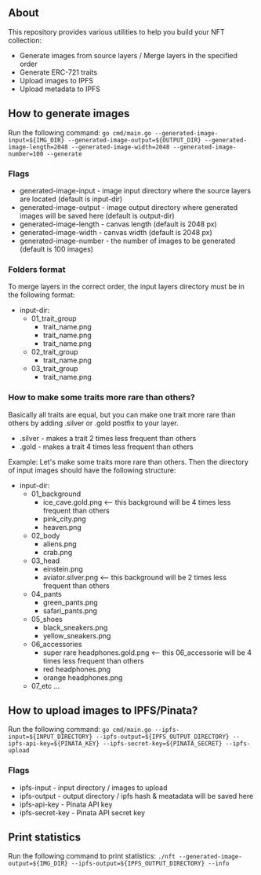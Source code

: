 ## About 
This repository provides various utilities to help you build your NFT collection:
- Generate images from source layers / Merge layers in the specified order
- Generate ERC-721 traits
- Upload images to IPFS
- Upload metadata to IPFS

## How to generate images

Run the following command:
`go cmd/main.go --generated-image-input=${IMG_DIR} --generated-image-output=${OUTPUT_DIR} --generated-image-length=2048 --generated-image-width=2048 --generated-image-number=100 --generate`

### Flags
- generated-image-input - image input directory where the source layers are located (default is input-dir)
- generated-image-output - image output directory  where generated images will be saved here (default is output-dir)
- generated-image-length - canvas length (default is 2048 px)
- generated-image-width - canvas width (default is 2048 px)
- generated-image-number - the number of images to be generated (default is 100 images)

### Folders format
To merge layers in the correct order, the input layers directory must be in the following format:
- input-dir:
    - 01_trait_group
        - trait_name.png
        - trait_name.png
        - trait_name.png
    - 02_trait_group
        - trait_name.png
    - 03_trait_group
        - trait_name.png

### How to make some traits more rare than others?  
Basically all traits are equal, but you can make one trait more rare than others by adding .silver or .gold postfix to your layer.
- .silver - makes a trait 2 times less frequent than others
- .gold - makes a trait 4 times less frequent than others

Example:
Let's make some traits more rare than others. Then the directory of input images should have the following structure:
- input-dir:
    - 01_background
        - ice_cave.gold.png <-- this background will be 4 times less frequent than others
        - pink_city.png
        - heaven.png
    - 02_body
        - aliens.png
        - crab.png
    - 03_head
        - einstein.png
        - aviator.silver.png <-- this background will be 2 times less frequent than others
    - 04_pants
        - green_pants.png
        - safari_pants.png
    - 05_shoes
        - black_sneakers.png
        - yellow_sneakers.png
    - 06_accessories
        - super rare headphones.gold.png <-- this 06_accessorie will be 4 times less frequent than others
        - red headphones.png
        - orange headphones.png
    - 07_etc ...

## How to upload images to IPFS/Pinata?

Run the following command:
`go cmd/main.go --ipfs-input=${INPUT_DIRECTORY} --ipfs-output=${IPFS_OUTPUT_DIRECTORY} --ipfs-api-key=${PINATA_KEY} --ipfs-secret-key=${PINATA_SECRET} --ipfs-upload`

### Flags
- ipfs-input - input directory / images to upload
- ipfs-output - output directory / ipfs hash & meatadata will be saved here
- ipfs-api-key - Pinata API key
- ipfs-secret-key - Pinata API secret key

## Print statistics
Run the following command to print statistics:
`./nft --generated-image-output=${IMG_DIR} --ipfs-output=${IPFS_OUTPUT_DIRECTORY} --info`
